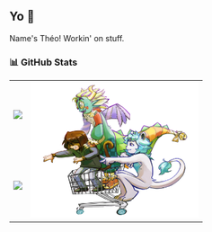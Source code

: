 ## Yo 👋  
Name's Théo! Workin' on stuff.  

### 📊 GitHub Stats  

<table>
  <tr>
    <td>
      <img src="https://github-readme-stats.vercel.app/api?username=Theoslyy&show_icons=true&theme=radical&count_private=true&include_all_commits=true" />
    </td>
    <td rowspan="2">
      <img src="https://raw.githubusercontent.com/Theoslyy/Theoslyy/refs/heads/main/66539665_tpsjpcMe0nPWpqy.png" width="300" />
    </td>
  </tr>
  <tr>
    <td>
      <img src="https://github-readme-stats.vercel.app/api/top-langs/?username=Theoslyy&layout=compact&theme=radical" />
    </td>
  </tr>
</table>
